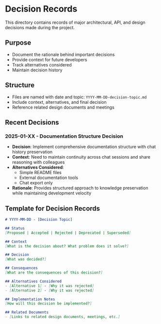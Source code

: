 # Decision Records

This directory contains records of major architectural, API, and design decisions made during the project.

## Purpose
- Document the rationale behind important decisions
- Provide context for future developers
- Track alternatives considered
- Maintain decision history

## Structure
- Files are named with date and topic: `YYYY-MM-DD-decision-topic.md`
- Include context, alternatives, and final decision
- Reference related design documents and meetings

## Recent Decisions

### 2025-01-XX - Documentation Structure Decision
- **Decision**: Implement comprehensive documentation structure with chat history preservation
- **Context**: Need to maintain continuity across chat sessions and share reasoning with colleagues
- **Alternatives Considered**: 
  - Simple README files
  - External documentation tools
  - Chat export only
- **Rationale**: Provides structured approach to knowledge preservation while maintaining development velocity

## Template for Decision Records

```markdown
# YYYY-MM-DD - [Decision Topic]

## Status
[Proposed | Accepted | Rejected | Deprecated | Superseded]

## Context
[What is the decision about? What problem does it solve?]

## Decision
[What was decided?]

## Consequences
[What are the consequences of this decision?]

## Alternatives Considered
- [Alternative 1] - [Why it was rejected]
- [Alternative 2] - [Why it was rejected]

## Implementation Notes
[How will this decision be implemented?]

## Related Documents
- [Links to related design documents, meetings, etc.]
``` 